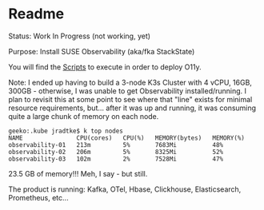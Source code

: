# Readme

Status:  Work In Progress (not working, yet)

Purpose: Install SUSE Observability (aka/fka StackState) 

You will find the [Scripts](./Scripts) to execute in order to deploy O11y.

Note:
I ended up having to build a 3-node K3s Cluster with 4 vCPU, 16GB, 300GB - otherwise, I was unable to get Observability installed/running.  I plan to revisit this at some point to see where that "line" exists for minimal resource requirements, but... after it was up and running, it was consuming quite a large chunk of memory on each node.

```
geeko:.kube jradtke$ k top nodes
NAME               CPU(cores)   CPU(%)   MEMORY(bytes)   MEMORY(%)
observability-01   213m         5%       7683Mi          48%
observability-02   206m         5%       8325Mi          52%
observability-03   102m         2%       7528Mi          47%
```
23.5 GB of memory!!!  Meh, I say - but still.

The product is running: 
Kafka, OTel, Hbase, Clickhouse, Elasticsearch, Prometheus, etc...

